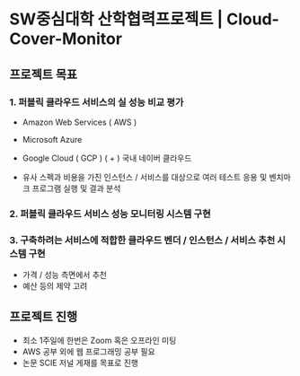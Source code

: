# SW중심대학 산학협력프로젝트 | Cloud-Cover-Monitor

## 프로젝트 목표

### 1. 퍼블릭 클라우드 서비스의 실 성능 비교 평가
 - Amazon Web Services ( AWS )
 - Microsoft Azure
 - Google Cloud ( GCP )
 ( + ) 국내 네이버 클라우드
 
 - 유사 스펙과 비용을 가진 인스턴스 / 서비스를 대상으로 여러 테스트 응용 및 벤치마크 프로그램 실행 및 결과 분석
 
 ### 2. 퍼블릭 클라우드 서비스 성능 모니터링 시스템 구현
 
 ### 3. 구축하려는 서비스에 적합한 클라우드 벤더 / 인스턴스 / 서비스 추천 시스템 구현
 - 가격 / 성능 측면에서 추천
 - 예산 등의 제약 고려
 
 ## 프로젝트 진행
 
 - 최소 1주일에 한번은 Zoom 혹은 오프라인 미팅
 - AWS 공부 외에 웹 프로그래밍 공부 필요
 - 논문 SCIE 저널 게재를 목표로 진행
